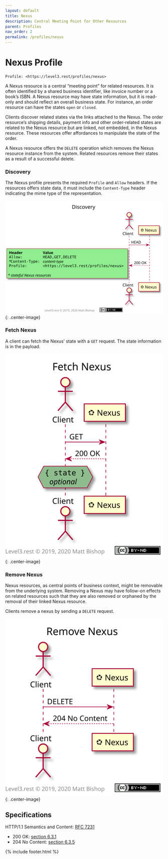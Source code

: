 ```yaml
---
layout: default
title: Nexus
description: Central Meeting Point for Other Resources
parent: Profiles
nav_order: 2
permalink: /profiles/nexus
---
```

# Nexus Profile

```
Profile: <https://level3.rest/profiles/nexus>
```

A Nexus resource is a central “meeting point” for related resources. It is often identified by a shared business identifier, like invoice number or a book’s ISBN. A Nexus resource may have state information, but it is read-only and should reflect an overall business state. For instance, an order resource can have the states `open` or `closed`.

Clients discover related states via the links attached to the Nexus. The order resource’s shipping details, payment info and other order-related states are related to the Nexus resource but are linked, not embedded, in the Nexus resource. These resources offer affordances to manipulate the state of the order.

A Nexus resource offers the `DELETE` operation which removes the Nexus resource instance from the system. Related resources remove their states as a result of a successful delete.

### Discovery

The Nexus profile presents the required `Profile` and `Allow` headers. If the resources offers state data, it must include the `Content-Type` header indicating the mime type of the representation.

![](nexus/discovery.svg){: .center-image}

### Fetch Nexus

A client can fetch the Nexus’ state with a `GET` request. The state information is in the payload.

![](nexus/fetch.svg){: .center-image}

### Remove Nexus

Nexus resources, as central points of business context, might be removable from the underlying system. Removing a Nexus may have follow-on effects on related resources such that they are also removed or orphaned by the removal of their linked Nexus resource.

Clients remove a nexus by sending a `DELETE` request.

![](nexus/remove.svg){: .center-image}

## Specifications

HTTP/1.1 Semantics and Content: [RFC 7231](https://tools.ietf.org/html/rfc7231)

- 200 OK: [section 6.3.1](https://tools.ietf.org/html/rfc7231#section-6.3.1)
- 204 No Content: [section 6.3.5](https://tools.ietf.org/html/rfc7231#section-6.3.5)

{% include footer.html %}
